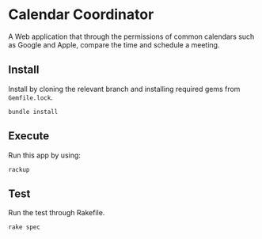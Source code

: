 # Calendar Coordinator

A Web application that through the permissions of common calendars such as Google and Apple, compare the time and schedule a meeting.

## Install

Install by cloning the relevant branch and installing required gems from `Gemfile.lock`.

```
bundle install
```

## Execute

Run this app by using:

```
rackup
```

## Test

Run the test through Rakefile.

```
rake spec
```
